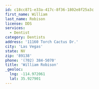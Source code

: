 ```yaml
---
id: c18cc871-e33a-417c-8f36-1802e8f25a3c
first_name: William
last_name: Robison
license: DDS
services:
  - Dentist
category: Dentists
address: '11160 Torch Cactus Dr.'
city: 'Las Vegas'
state: NV
zip: '89138'
phone: '(702) 384-5070'
title: 'William Robison'
_geoloc:
  lng: -114.972061
  lat: 35.927901
---
```


